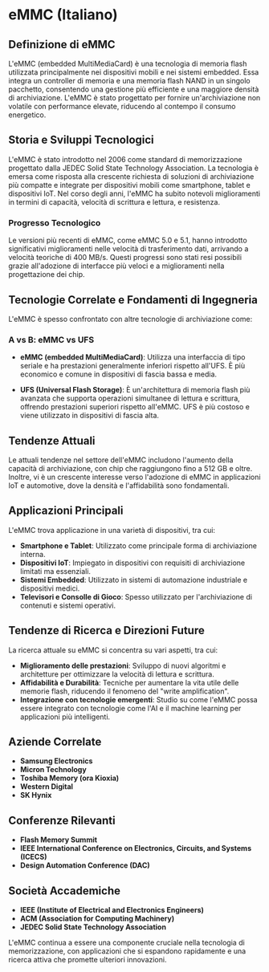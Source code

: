 # eMMC (Italiano)

## Definizione di eMMC

L'eMMC (embedded MultiMediaCard) è una tecnologia di memoria flash utilizzata principalmente nei dispositivi mobili e nei sistemi embedded. Essa integra un controller di memoria e una memoria flash NAND in un singolo pacchetto, consentendo una gestione più efficiente e una maggiore densità di archiviazione. L'eMMC è stato progettato per fornire un'archiviazione non volatile con performance elevate, riducendo al contempo il consumo energetico.

## Storia e Sviluppi Tecnologici

L'eMMC è stato introdotto nel 2006 come standard di memorizzazione progettato dalla JEDEC Solid State Technology Association. La tecnologia è emersa come risposta alla crescente richiesta di soluzioni di archiviazione più compatte e integrate per dispositivi mobili come smartphone, tablet e dispositivi IoT. Nel corso degli anni, l'eMMC ha subito notevoli miglioramenti in termini di capacità, velocità di scrittura e lettura, e resistenza.

### Progresso Tecnologico

Le versioni più recenti di eMMC, come eMMC 5.0 e 5.1, hanno introdotto significativi miglioramenti nelle velocità di trasferimento dati, arrivando a velocità teoriche di 400 MB/s. Questi progressi sono stati resi possibili grazie all'adozione di interfacce più veloci e a miglioramenti nella progettazione dei chip.

## Tecnologie Correlate e Fondamenti di Ingegneria

L'eMMC è spesso confrontato con altre tecnologie di archiviazione come:

### A vs B: eMMC vs UFS

- **eMMC (embedded MultiMediaCard)**: Utilizza una interfaccia di tipo seriale e ha prestazioni generalmente inferiori rispetto all'UFS. È più economico e comune in dispositivi di fascia bassa e media.
  
- **UFS (Universal Flash Storage)**: È un'architettura di memoria flash più avanzata che supporta operazioni simultanee di lettura e scrittura, offrendo prestazioni superiori rispetto all'eMMC. UFS è più costoso e viene utilizzato in dispositivi di fascia alta.

## Tendenze Attuali

Le attuali tendenze nel settore dell'eMMC includono l'aumento della capacità di archiviazione, con chip che raggiungono fino a 512 GB e oltre. Inoltre, vi è un crescente interesse verso l'adozione di eMMC in applicazioni IoT e automotive, dove la densità e l'affidabilità sono fondamentali.

## Applicazioni Principali

L'eMMC trova applicazione in una varietà di dispositivi, tra cui:

- **Smartphone e Tablet**: Utilizzato come principale forma di archiviazione interna.
- **Dispositivi IoT**: Impiegato in dispositivi con requisiti di archiviazione limitati ma essenziali.
- **Sistemi Embedded**: Utilizzato in sistemi di automazione industriale e dispositivi medici.
- **Televisori e Consolle di Gioco**: Spesso utilizzato per l'archiviazione di contenuti e sistemi operativi.

## Tendenze di Ricerca e Direzioni Future

La ricerca attuale su eMMC si concentra su vari aspetti, tra cui:

- **Miglioramento delle prestazioni**: Sviluppo di nuovi algoritmi e architetture per ottimizzare la velocità di lettura e scrittura.
- **Affidabilità e Durabilità**: Tecniche per aumentare la vita utile delle memorie flash, riducendo il fenomeno del "write amplification".
- **Integrazione con tecnologie emergenti**: Studio su come l'eMMC possa essere integrato con tecnologie come l'AI e il machine learning per applicazioni più intelligenti.

## Aziende Correlate

- **Samsung Electronics**
- **Micron Technology**
- **Toshiba Memory (ora Kioxia)**
- **Western Digital**
- **SK Hynix**

## Conferenze Rilevanti

- **Flash Memory Summit**
- **IEEE International Conference on Electronics, Circuits, and Systems (ICECS)**
- **Design Automation Conference (DAC)**

## Società Accademiche

- **IEEE (Institute of Electrical and Electronics Engineers)**
- **ACM (Association for Computing Machinery)**
- **JEDEC Solid State Technology Association**

L'eMMC continua a essere una componente cruciale nella tecnologia di memorizzazione, con applicazioni che si espandono rapidamente e una ricerca attiva che promette ulteriori innovazioni.